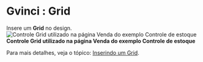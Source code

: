 # Gvinci : Grid

Insere um **Grid** no design.![Controle Grid utilizado na p&#xE1;gina Venda do exemplo Controle de estoque](http://www.gvinci.com.br/manual/grid1gv5.zoom80.png)                                     **Controle Grid utilizado na página Venda do exemplo Controle de estoque**

Para mais detalhes, veja o tópico: [Inserindo um Grid](http://www.gvinci.com.br/manual/inserindo_um_grid.htm).

